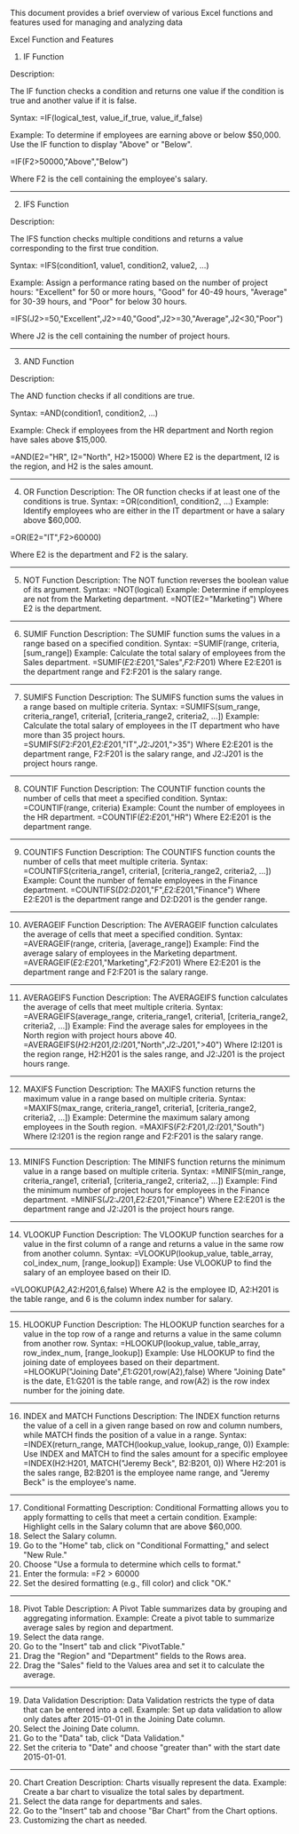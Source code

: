 This document provides a brief overview of various Excel functions and features used for managing and analyzing data

Excel Function and Features
1. IF Function

Description:

The IF function checks a condition and returns one value if the condition is true and another value if it is false.

Syntax:
=IF(logical_test, value_if_true, value_if_false)

Example:
To determine if employees are earning above or below $50,000. Use the IF function to display "Above" or "Below". 

=IF(F2>50000,"Above","Below")

Where F2 is the cell containing the employee's salary.
________________________________________
2. IFS Function

Description:

The IFS function checks multiple conditions and returns a value corresponding to the first true condition.

Syntax:
=IFS(condition1, value1, condition2, value2, ...)

Example:
Assign a performance rating based on the number of project hours: "Excellent" for 50 or more hours, "Good" for 40-49 hours, "Average" for 30-39 hours, and "Poor" for below 30 hours.

=IFS(J2>=50,"Excellent",J2>=40,"Good",J2>=30,"Average",J2<30,"Poor")

Where J2 is the cell containing the number of project hours.
________________________________________
3. AND Function

Description:

The AND function checks if all conditions are true.

Syntax:
=AND(condition1, condition2, ...)

Example:
Check if employees from the HR department and North region have sales above $15,000.

=AND(E2="HR", I2="North", H2>15000)
Where E2 is the department, I2 is the region, and H2 is the sales amount.
________________________________________
4. OR Function
Description:
The OR function checks if at least one of the conditions is true.
Syntax:
=OR(condition1, condition2, ...)
Example:
Identify employees who are either in the IT department or have a salary above $60,000. 

=OR(E2="IT",F2>60000)

Where E2 is the department and F2 is the salary.
________________________________________
5. NOT Function
Description:
The NOT function reverses the boolean value of its argument.
Syntax:
=NOT(logical)
Example:
Determine if employees are not from the Marketing department.
=NOT(E2="Marketing")
Where E2 is the department.
________________________________________
6. SUMIF Function
Description:
The SUMIF function sums the values in a range based on a specified condition.
Syntax:
=SUMIF(range, criteria, [sum_range])
Example:
Calculate the total salary of employees from the Sales department.
=SUMIF($E$2:$E$201,"Sales",$F$2:$F$201)
Where E2:E201 is the department range and F2:F201 is the salary range.
________________________________________
7. SUMIFS Function
Description:
The SUMIFS function sums the values in a range based on multiple criteria.
Syntax:
=SUMIFS(sum_range, criteria_range1, criteria1, [criteria_range2, criteria2, ...])
Example:
Calculate the total salary of employees in the IT department who have more than 35 project hours.
=SUMIFS($F$2:$F$201,$E$2:$E$201,"IT",$J$2:$J$201,">35")
Where E2:E201 is the department range, F2:F201 is the salary range, and J2:J201 is the project hours range.
________________________________________
8. COUNTIF Function
Description:
The COUNTIF function counts the number of cells that meet a specified condition.
Syntax:
=COUNTIF(range, criteria)
Example:
Count the number of employees in the HR department.
=COUNTIF($E$2:$E$201,"HR")
Where E2:E201 is the department range.
________________________________________
9. COUNTIFS Function
Description:
The COUNTIFS function counts the number of cells that meet multiple criteria.
Syntax:
=COUNTIFS(criteria_range1, criteria1, [criteria_range2, criteria2, ...])
Example:
Count the number of female employees in the Finance department.
=COUNTIFS($D$2:$D$201,"F",$E$2:$E$201,"Finance")
Where E2:E201 is the department range and D2:D201 is the gender range.
________________________________________
10. AVERAGEIF Function
Description:
The AVERAGEIF function calculates the average of cells that meet a specified condition.
Syntax:
=AVERAGEIF(range, criteria, [average_range])
Example:
Find the average salary of employees in the Marketing department.
=AVERAGEIF($E$2:$E$201,"Marketing",$F$2:$F$201)
Where E2:E201 is the department range and F2:F201 is the salary range.
________________________________________
11. AVERAGEIFS Function
Description:
The AVERAGEIFS function calculates the average of cells that meet multiple criteria.
Syntax:
=AVERAGEIFS(average_range, criteria_range1, criteria1, [criteria_range2, criteria2, ...])
Example:
Find the average sales for employees in the North region with project hours above 40.
=AVERAGEIFS($H$2:$H$201,$I$2:$I$201,"North",$J$2:$J$201,">40")
Where I2:I201 is the region range, H2:H201 is the sales range, and J2:J201 is the project hours range.
________________________________________
12. MAXIFS Function
Description:
The MAXIFS function returns the maximum value in a range based on multiple criteria.
Syntax:
=MAXIFS(max_range, criteria_range1, criteria1, [criteria_range2, criteria2, ...])
Example:
Determine the maximum salary among employees in the South region.
=MAXIFS($F$2:$F$201,$I$2:$I$201,"South")
Where I2:I201 is the region range and F2:F201 is the salary range.
________________________________________
13. MINIFS Function
Description:
The MINIFS function returns the minimum value in a range based on multiple criteria.
Syntax:
=MINIFS(min_range, criteria_range1, criteria1, [criteria_range2, criteria2, ...])
Example:
Find the minimum number of project hours for employees in the Finance department.
=MINIFS($J$2:$J$201,$E$2:$E$201,"Finance")
Where E2:E201 is the department range and J2:J201 is the project hours range.
________________________________________
14. VLOOKUP Function
Description:
The VLOOKUP function searches for a value in the first column of a range and returns a value in the same row from another column.
Syntax:
=VLOOKUP(lookup_value, table_array, col_index_num, [range_lookup])
Example:
Use VLOOKUP to find the salary of an employee based on their ID. 

=VLOOKUP(A2,$A$2:$H$201,6,false)
Where A2 is the employee ID, A2:H201 is the table range, and 6 is the column index number for salary.
________________________________________
15. HLOOKUP Function
Description:
The HLOOKUP function searches for a value in the top row of a range and returns a value in the same column from another row.
Syntax:
=HLOOKUP(lookup_value, table_array, row_index_num, [range_lookup])
Example:
Use HLOOKUP to find the joining date of employees based on their department. 
=HLOOKUP("Joining Date",$E$1:$G$201,row(A2),false)
Where "Joining Date" is the date, E1:G201 is the table range, and row(A2) is the row index number for the joining date.
________________________________________
16. INDEX and MATCH Functions
Description:
The INDEX function returns the value of a cell in a given range based on row and column numbers, while MATCH finds the position of a value in a range.
Syntax:
=INDEX(return_range, MATCH(lookup_value, lookup_range, 0))
Example:
Use INDEX and MATCH to find the sales amount for a specific employee 
=INDEX(H2:H201, MATCH("Jeremy Beck", B2:B201, 0))
Where H2:201 is the sales range, B2:B201 is the employee name range, and "Jeremy Beck" is the employee's name.
________________________________________
17. Conditional Formatting
Description:
Conditional Formatting allows you to apply formatting to cells that meet a certain condition.
Example:
Highlight cells in the Salary column that are above $60,000.
1.	Select the Salary column.
2.	Go to the "Home" tab, click on "Conditional Formatting," and select "New Rule."
3.	Choose "Use a formula to determine which cells to format."
4.	Enter the formula: =F2 > 60000
5.	Set the desired formatting (e.g., fill color) and click "OK."
________________________________________
18. Pivot Table
Description:
A Pivot Table summarizes data by grouping and aggregating information.
Example:
Create a pivot table to summarize average sales by region and department.
1.	Select the data range.
2.	Go to the "Insert" tab and click "PivotTable."
3.	Drag the "Region" and "Department" fields to the Rows area.
4.	Drag the "Sales" field to the Values area and set it to calculate the average.

 
________________________________________
19. Data Validation
Description:
Data Validation restricts the type of data that can be entered into a cell.
Example:
Set up data validation to allow only dates after 2015-01-01 in the Joining Date column.
1.	Select the Joining Date column.
2.	Go to the "Data" tab, click "Data Validation."
3.	Set the criteria to "Date" and choose "greater than" with the start date 2015-01-01.
________________________________________
20. Chart Creation
Description:
Charts visually represent the data.
Example:
Create a bar chart to visualize the total sales by department.
1.	Select the data range for departments and sales.
2.	Go to the "Insert" tab and choose "Bar Chart" from the Chart options.
3.	Customizing the chart as needed.
 
